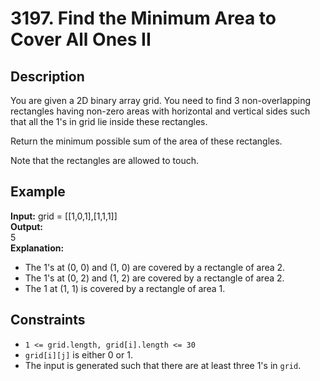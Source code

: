 # 3197. Find the Minimum Area to Cover All Ones II

## Description

You are given a 2D binary array grid. You need to find 3 non-overlapping rectangles having non-zero areas with horizontal and vertical sides such that all the 1's in grid lie inside these rectangles.

Return the minimum possible sum of the area of these rectangles.

Note that the rectangles are allowed to touch.

## Example

**Input:**
grid = [[1,0,1],[1,1,1]]
<br>
**Output:**
<br>
5
<br>
**Explanation:**
<br>

- The 1's at (0, 0) and (1, 0) are covered by a rectangle of area 2.
- The 1's at (0, 2) and (1, 2) are covered by a rectangle of area 2.
- The 1 at (1, 1) is covered by a rectangle of area 1.

## Constraints

- `1 <= grid.length, grid[i].length <= 30`
- `grid[i][j]` is either 0 or 1.
- The input is generated such that there are at least three 1's in `grid`.
